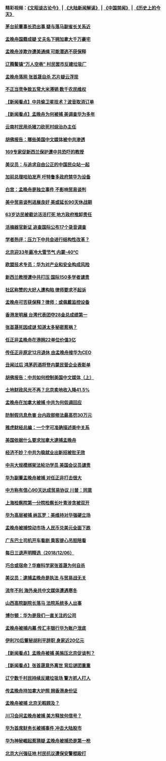 #### 精彩视频：[《文昭谈古论今》](https://github.com/gfw-breaker/wenzhao/blob/master/README.md?t=12080034) | [《大陆新闻解读》](https://github.com/gfw-breaker/ntdtv-comedy/blob/master/README.md?t=12080034) | [《中国禁闻》](https://github.com/gfw-breaker/ntdtv-news/blob/master/README.md?t=12080034) | [《历史上的今天》](https://github.com/gfw-breaker/today-in-history/blob/master/README.md?t=12080034) 

#### [茅台前董事长恐出事 疑与落马副省长关系近](../pages/nsc413/n10898145.md?t=12080034) 

#### [孟晚舟国籍成疑 丈夫名下拥加拿大千万豪宅](../pages/nsc413/n10898165.md?t=12080034) 

#### [孟晚舟涉欺诈遭美通缉 可能潜逃不获保释](../pages/nsc413/n10898102.md?t=12080034) 

#### [辽腾鳌镇“万人空巷” 村民罢市反建垃圾厂](../pages/nsc413/n10898128.md?t=12080034) 

#### [孟晚舟落网 张首晟自杀 芯片疑云浮现](../pages/nsc413/n10897701.md?t=12080034) 

#### [不正当竞争致五常大米滞销 数千农民维权](../pages/nsc413/n10897548.md?t=12080034) 

#### [【新闻看点】中共偷卫星技术？波音取消订单](../pages/nsc413/n10897878.md?t=12080034) 

#### [【新闻看点】孟晚舟为何被捕 美调查华为多年](../pages/nsc413/n10897596.md?t=12080034) 

#### [云南村民用杀猪刀砍死村综治办主任](../pages/nsc413/n10898094.md?t=12080034) 

#### [胡佛报告：哪些美国中文媒体被中共渗透](../pages/nsc413/n10896480.md?t=12080034) 

#### [169专家促新西兰保护遭中共恐吓的教授](../pages/nsc413/n10898007.md?t=12080034) 

#### [美议员：与追求自由公正的中国民众站一起](../pages/nsc413/n10897863.md?t=12080034) 

#### [加前总理哈珀发声 吁特鲁多政府禁华为设备](../pages/nsc413/n10898039.md?t=12080034) 

#### [白宫：孟晚舟是独立事件 不影响贸易谈判](../pages/nsc413/n10897915.md?t=12080034) 

#### [美中贸易谈判进展良好 美或延长90天休战期](../pages/nsc413/n10897855.md?t=12080034) 

#### [63岁访民被截访活活打死 地方政府推卸责任](../pages/nsc413/n10897603.md?t=12080034) 

#### [活摘器官新证 追查国际公布17个录音调查](../pages/nsc413/n10897744.md?t=12080034) 

#### [学者热评：压力下中共会进行结构性改革？](../pages/nsc413/n10897703.md?t=12080034) 

#### [北京迎33年最冷大雪节气 内蒙-40℃](../pages/nsc413/n10897591.md?t=12080034) 

#### [欧盟技术专员：华为对产业和安全构成风险](../pages/nsc413/n10897566.md?t=12080034) 

#### [新西兰教授遭中共打压 国际150多学者谴责](../pages/nsc413/n10897483.md?t=12080034) 

#### [社区称赞的大好人遭构陷 律师要求不起诉](../pages/nsc413/n10895255.md?t=12080034) 

#### [孟晚舟可否获保释？律师：或佩戴监控设备](../pages/nsc413/n10897512.md?t=12080034) 

#### [香港发明展 台湾代表团夺28金总成绩第一](../pages/nsc413/n10897441.md?t=12080034) 


#### [张首晟死因成谜 知道太多秘密惹祸？](../pages/nsc413/n10896737.md?t=12080034) 

#### [任正非孟晚舟在港拥22单位价值3亿](../pages/nsc413/n10897108.md?t=12080034) 

#### [传任正非原定12月退休 由孟晚舟接华为CEO](../pages/nsc413/n10896983.md?t=12080034) 

#### [丑闻过后 鸿茅药酒将登内蒙民营企业表彰单](../pages/nsc413/n10896801.md?t=12080034) 

#### [胡佛报告：中共如何控制美国中文媒体（上）](../pages/nsc413/n10896358.md?t=12080034) 

#### [土地财政风光不再？北京卖地收入降41.5%](../pages/nsc413/n10896306.md?t=12080034) 

#### [孟晚舟在加拿大被捕 中共为何低调回应](../pages/nsc413/n10896920.md?t=12080034) 

#### [防制假讯息危害 台内政部修法最高罚30万元](../pages/nsc413/n10896093.md?t=12080034) 

#### [雅虎财经总编：一个字可准确描述美中关系](../pages/nsc413/n10896917.md?t=12080034) 

#### [美国依据什么要求加拿大逮捕孟晚舟](../pages/nsc413/n10896496.md?t=12080034) 

#### [经济不妙？中共为稳就业出新招被批无效](../pages/nsc413/n10895979.md?t=12080034) 

#### [中共大规模绑架法轮功学员 美国会议员谴责](../pages/nsc413/n10895797.md?t=12080034) 

#### [华为副董孟晚舟被捕 对任正非打击很大](../pages/nsc413/n10896624.md?t=12080034) 

#### [中方称有信心90天达成贸易协议 川普：同意](../pages/nsc413/n10896579.md?t=12080034) 

#### [上海检察院第一分院检察长叶青涉贪被双开](../pages/nsc413/n10896313.md?t=12080034) 

#### [华为高层被捕 纳瓦罗：美维持对华强硬立场](../pages/nsc413/n10896049.md?t=12080034) 

#### [孟晚舟被捕惊动市场 人民币兑美元全面下跌](../pages/nsc413/n10895924.md?t=12080034) 

#### [广东巴士司机开车看剧 乘客提心吊胆陪看](../pages/nsc413/n10896107.md?t=12080034) 

#### [每日三退声明精选（2018/12/06）](../pages/nsc413/n10896351.md?t=12080034) 

#### [巧合或宿命？华裔科学家张首晟为何自杀](../pages/nsc413/n10895275.md?t=12080034) 

#### [美议员：逮捕孟晚舟是执法 与贸易战无关](../pages/nsc413/n10895851.md?t=12080034) 

#### [流年不利 海外亲共中文媒体遭遇寒冬](../pages/nsc413/n10888505.md?t=12080034) 

#### [山西高院副院长落马 法院系统多人出事](../pages/nsc413/n10895877.md?t=12080034) 

#### [博尔顿：华为是我们一直关注的公司](../pages/nsc413/n10895818.md?t=12080034) 

#### [孟晚舟被捕内幕  传汇丰银行华为账户泄底](../pages/nsc413/n10895828.md?t=12080034) 

#### [伊利70后董秘胡利平辞职 身家近20亿元](../pages/nsc413/n10895629.md?t=12080034) 

#### [【新闻看点】孟晚舟被捕 美施压北京促谈判？](../pages/nsc413/n10895382.md?t=12080034) 

#### [【新闻看点】张首晟意外离世 背后谜团重重](../pages/nsc413/n10895539.md?t=12080034) 

#### [辽宁数千村民持续反建垃圾场 警方抓人打人](../pages/nsc413/n10895670.md?t=12080034) 

#### [传孟晚舟持加拿大护照 拥香港身份证](../pages/nsc413/n10895690.md?t=12080034) 

#### [孟晚舟被捕 北京无暇顾及？](../pages/nsc413/n10895635.md?t=12080034) 

#### [川习会间孟晚舟被捕 美方释放何信号？](../pages/nsc413/n10895625.md?t=12080034) 

#### [华为首席财务长被捕事件 冲击大陆股市](../pages/nsc413/n10895360.md?t=12080034) 

#### [华为神秘崛起惹猜疑 孟晚舟被捕恐是第一枪](../pages/nsc413/n10895505.md?t=12080034) 

#### [北京大兴强征地 村民抗议遭保安警棍殴打](../pages/nsc413/n10894176.md?t=12080034) 


